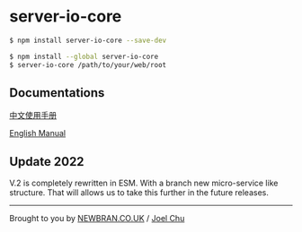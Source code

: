 # server-io-core

```sh
$ npm install server-io-core --save-dev
```

```sh
$ npm install --global server-io-core
$ server-io-core /path/to/your/web/root

```

## Documentations

[中文使用手册](https://gitlab.com/newbranltd/server-io-core/blob/master/_CN.md)

[English Manual](https://gitlab.com/newbranltd/server-io-core/blob/master/_EN.md)

## Update 2022

V.2 is completely rewritten in ESM. With a branch new micro-service like structure.
That will allows us to take this further in the future releases.

---

Brought to you by [NEWBRAN.CO.UK](https://newbran.co.uk) / [Joel Chu](https://joelchu.com)

